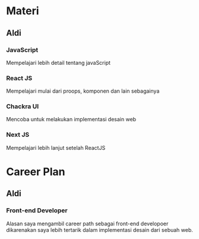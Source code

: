 # Materi

## Aldi

### JavaScript

Mempelajari lebih detail tentang javaScript

### React JS

Mempelajari mulai dari proops, komponen dan lain sebagainya

### Chackra UI

Mencoba untuk melakukan implementasi desain web

### Next JS

Mempelajari lebih lanjut setelah ReactJS

# Career Plan

## Aldi

### Front-end Developer

Alasan saya mengambil career path sebagai front-end developoer dikarenakan saya lebih tertarik dalam implementasi desain dari sebuah web.
